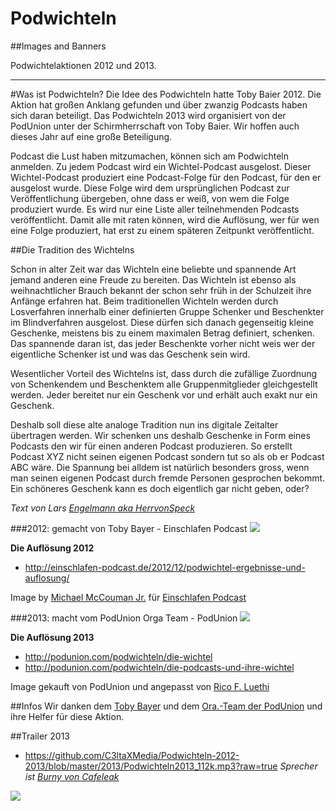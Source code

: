 Podwichteln
===========

##Images and Banners

Podwichtelaktionen 2012 und 2013.

----

#Was ist Podwichteln?
Die Idee des Podwichteln hatte Toby Baier 2012. Die Aktion hat großen Anklang gefunden und über zwanzig Podcasts haben sich daran beteiligt.
Das Podwichteln 2013 wird organisiert von der PodUnion unter der Schirmherrschaft von Toby Baier. Wir hoffen auch dieses Jahr auf eine große Beteiligung.

Podcast die Lust haben mitzumachen, können sich am Podwichteln anmelden. Zu jedem Podcast wird ein Wichtel-Podcast ausgelost. Dieser Wichtel-Podcast produziert eine Podcast-Folge für den Podcast, für den er ausgelost wurde. Diese Folge wird dem ursprünglichen Podcast zur Veröffentlichung übergeben, ohne dass er weiß, von wem die Folge produziert wurde. Es wird nur eine Liste aller teilnehmenden Podcasts veröffentlicht. Damit alle mit raten können, wird die Auflösung, wer für wen eine Folge produziert, hat erst zu einem späteren Zeitpunkt veröffentlicht.

##Die Tradition des Wichtelns

Schon in alter Zeit war das Wichteln eine beliebte und spannende Art jemand anderen eine Freude zu bereiten. Das Wichteln ist ebenso als weihnachtlicher Brauch bekannt der schon sehr früh in der Schulzeit ihre Anfänge erfahren hat. Beim traditionellen Wichteln werden durch Losverfahren innerhalb einer definierten Gruppe Schenker und Beschenkter im Blindverfahren ausgelost. Diese dürfen sich danach gegenseitig kleine Geschenke, meistens bis zu einem maximalen Betrag definiert, schenken. Das spannende daran ist, das jeder Beschenkte vorher nicht weis wer der eigentliche Schenker ist und was das Geschenk sein wird.

Wesentlicher Vorteil des Wichtelns ist, dass durch die zufällige Zuordnung von Schenkendem und Beschenktem alle Gruppenmitglieder gleichgestellt werden. Jeder bereitet nur ein Geschenk vor und erhält auch exakt nur ein Geschenk.

Deshalb soll diese alte analoge Tradition nun ins digitale Zeitalter übertragen werden. Wir schenken uns deshalb Geschenke in Form eines Podcasts den wir für einen anderen Podcast produzieren. So erstellt Podcast XYZ nicht seinen eigenen Podcast sondern tut so als ob er Podcast ABC wäre. Die Spannung bei alldem ist natürlich besonders gross, wenn man seinen eigenen Podcast durch fremde Personen gesprochen bekommt. Ein schöneres Geschenk kann es doch eigentlich gar nicht geben, oder?

*Text von Lars <a href="http://teo-net.de/wordpress/">Engelmann aka HerrvonSpeck</a>*


###2012: gemacht von Toby Bayer - Einschlafen Podcast
<img src="https://raw.github.com/C3ltaXMedia/Podwichteln-2012-2013/master/2012/20121124090058!Action_Podwichteln-Toby2012.png">

**Die Auflösung 2012**
- http://einschlafen-podcast.de/2012/12/podwichtel-ergebnisse-und-auflosung/

Image by <a href="https://github.com/McCouman?tab=repositories">Michael McCouman Jr.</a> für <a href="http://einschlafen-podcast.de/">Einschlafen Podcast</a>


###2013: macht vom PodUnion Orga Team - PodUnion
<img src="https://raw.github.com/C3ltaXMedia/Podwichteln-2012-2013/master/2013/podwichteln300x300.png">

**Die Auflösung 2013**
- http://podunion.com/podwichteln/die-wichtel
- http://podunion.com/podwichteln/die-podcasts-und-ihre-wichtel

Image gekauft von PodUnion und angepasst von <a href="https://twitter.com/ricoluethi">Rico F. Luethi</a>

##Infos
Wir danken dem <a href="http://podunion.com/podcaster/3541/toby-baier">Toby Bayer</a> und dem <a href="http://podunion.com/podwichteln/podwichtel-organisations-team">Ora.-Team der PodUnion</a> und ihre Helfer für diese Aktion.<br>

##Trailer 2013
- https://github.com/C3ltaXMedia/Podwichteln-2012-2013/blob/master/2013/Podwichteln2013_112k.mp3?raw=true
*Sprecher ist <a href="http://www.cafeleak.net/">Burny von Cafeleak</a>*

<a href="http://podunion.com/podwichteln/podwichtel-organisations-team"><img src="http://podunion.com/wordpress/wp-content/uploads/2012/06/Logo-PodUnion-Web-s11.png"></a>


